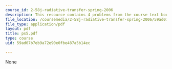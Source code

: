 ```yaml
---
course_id: 2-58j-radiative-transfer-spring-2006
description: This resource contains 4 problems from the course text book.
file_location: /coursemedia/2-58j-radiative-transfer-spring-2006/59ad07b7eb9a72e90e0fbe487a5b14ec_ps5.pdf
file_type: application/pdf
layout: pdf
title: ps5.pdf
type: course
uid: 59ad07b7eb9a72e90e0fbe487a5b14ec

---
```

None